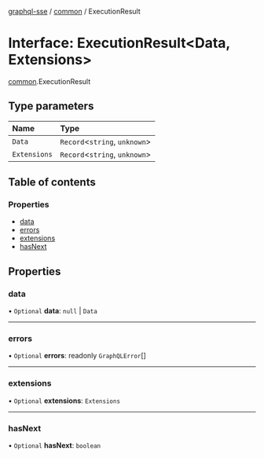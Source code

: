 [graphql-sse](../README.md) / [common](../modules/common.md) / ExecutionResult

# Interface: ExecutionResult<Data, Extensions\>

[common](../modules/common.md).ExecutionResult

## Type parameters

| Name | Type |
| :------ | :------ |
| `Data` | `Record`<`string`, `unknown`\> |
| `Extensions` | `Record`<`string`, `unknown`\> |

## Table of contents

### Properties

- [data](common.ExecutionResult.md#data)
- [errors](common.ExecutionResult.md#errors)
- [extensions](common.ExecutionResult.md#extensions)
- [hasNext](common.ExecutionResult.md#hasnext)

## Properties

### data

• `Optional` **data**: ``null`` \| `Data`

___

### errors

• `Optional` **errors**: readonly `GraphQLError`[]

___

### extensions

• `Optional` **extensions**: `Extensions`

___

### hasNext

• `Optional` **hasNext**: `boolean`
